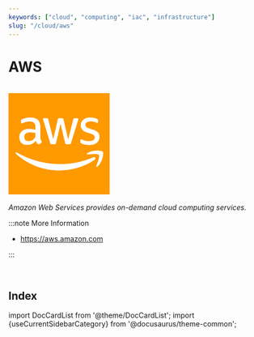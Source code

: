 ```yaml
---
keywords: ["cloud", "computing", "iac", "infrastructure"]
slug: "/cloud/aws"
---
```


# AWS

<br/>

<div style={{textAlign: 'center'}}>

<img width="200" height="200" alt="logo" src="/img/cloud/aws.png"/>

_Amazon Web Services provides on-demand cloud computing services._

</div>

:::note More Information

- https://aws.amazon.com

:::

<br/>

## Index

import DocCardList from '@theme/DocCardList';
import {useCurrentSidebarCategory} from '@docusaurus/theme-common';

<DocCardList items={useCurrentSidebarCategory().items}/>

